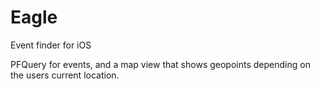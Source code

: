 # Eagle
Event finder for iOS

PFQuery for events, and a map view that shows geopoints depending on the users current location. 
